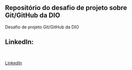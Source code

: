 ## Repositório do desafio de projeto sobre Git/GitHub da DIO
Desafio de projeto Git/GitHub da DIO

## LinkedIn:
<br>

[LinkedIn](https://www.linkedin.com/in/evelin-amancio-da-silva-477b9622a/)
